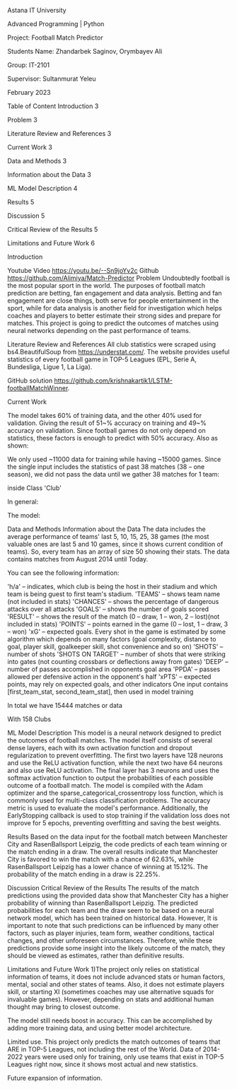 Astana IT University

Advanced Programming | Python

Project: Football Match Predictor

Students Name: Zhandarbek Saginov, Orymbayev Ali

Group: IT-2101

Supervisor: Sultanmurat Yeleu

February 2023

Table of Content
Introduction 3

Problem 3

Literature Review and References 3

Current Work 3

Data and Methods 3

Information about the Data 3

ML Model Description 4

Results 5

Discussion 5

Critical Review of the Results 5

Limitations and Future Work 6

Introduction

Youtube Video https://youtu.be/--Sn9joYv2c
Github https://github.com/Alimiya/Match-Predictor
Problem
Undoubtedly football is the most popular sport in the world. The purposes of football match prediction are betting, fan engagement and data analysis. Betting and fan engagement are close things, both serve for people entertainment in the sport, while for data analysis is another field for investigation which helps coaches and players to better estimate their strong sides and prepare for matches. This project is going to predict the outcomes of matches using neural networks depending on the past performance of teams.

Literature Review and References
All club statistics were scraped using bs4.BeautifulSoup from https://understat.com/. The website provides useful statistics of every football game in TOP-5 Leagues (EPL, Serie A, Bundesliga, Ligue 1, La Liga).

GitHub solution https://github.com/krishnakartik1/LSTM-footballMatchWinner.

Current Work

The model takes 60% of training data, and the other 40% used for validation. Giving the result of 51~% accuracy on training and 49~% accuracy on validation. Since football games do not only depend on statistics, these factors is enough to predict with 50% accuracy. Also as shown:



We only used ~11000 data for training while having ~15000 games. Since the single input includes the statistics of past 38 matches (38 – one season), we did not pass the data until we gather 38 matches for 1 team:



inside Class 'Club'

In general:

The model:



Data and Methods
Information about the Data
The data includes the average performance of teams' last 5, 10, 15, 25, 38 games (the most valuable ones are last 5 and 10 games, since it shows current condition of teams). So, every team has an array of size 50 showing their stats. The data contains matches from August 2014 until Today.



You can see the following information:

'h/a' – indicates, which club is being the host in their stadium and which team is being guest to first team's stadium.
'TEAMS' – shows team name (not included in stats)
'CHANCES' – shows the percentage of dangerous attacks over all attacks
'GOALS' – shows the number of goals scored
'RESULT' – shows the result of the match (0 – draw, 1 – won, 2 – lost)(not included in stats)
'POINTS' – points earned in the game (0 – lost, 1 – draw, 3 – won)
'xG' – expected goals. Every shot in the game is estimated by some algorithm which depends on many factors (goal complexity, distance to goal, player skill, goalkeeper skill, shot convenience and so on)
'SHOTS' – number of shots
'SHOTS ON TARGET' – number of shots that were striking into gates (not counting crossbars or deflections away from gates)
'DEEP' – number of passes accomplished in opponents goal area
'PPDA' – passes allowed per defensive action in the opponent's half
'xPTS' – expected points, may rely on expected goals, and other indicators
One input contains [first_team_stat, second_team_stat], then used in model training



In total we have 15444 matches or data



With 158 Clubs

ML Model Description
This model is a neural network designed to predict the outcomes of football matches. The model itself consists of several dense layers, each with its own activation function and dropout regularization to prevent overfitting. The first two layers have 128 neurons and use the ReLU activation function, while the next two have 64 neurons and also use ReLU activation. The final layer has 3 neurons and uses the softmax activation function to output the probabilities of each possible outcome of a football match. The model is compiled with the Adam optimizer and the sparse_categorical_crossentropy loss function, which is commonly used for multi-class classification problems. The accuracy metric is used to evaluate the model's performance. Additionally, the EarlyStopping callback is used to stop training if the validation loss does not improve for 5 epochs, preventing overfitting and saving the best weights.

Results
Based on the data input for the football match between Manchester City and RasenBallsport Leipzig, the code predicts of each team winning or the match ending in a draw.
The overall results indicate that Manchester City is favored to win the match with a chance of 62.63%, while RasenBallsport Leipzig has a lower chance of winning at 15.12%. The probability of the match ending in a draw is 22.25%.

Discussion
Critical Review of the Results
The results of the match predictions using the provided data show that Manchester City has a higher probability of winning than RasenBallsport Leipzig. The predicted probabilities for each team and the draw seem to be based on a neural network model, which has been trained on historical data. However, It is important to note that such predictions can be influenced by many other factors, such as player injuries, team form, weather conditions, tactical changes, and other unforeseen circumstances. Therefore, while these predictions provide some insight into the likely outcome of the match, they should be viewed as estimates, rather than definitive results.

Limitations and Future Work
1)The project only relies on statistical information of teams, it does not include advanced stats or human factors, mental, social and other states of teams. Also, it does not estimate players skill, or starting XI (sometimes coaches may use alternative squads for invaluable games). However, depending on stats and additional human thought may bring to closest outcome.

The model still needs boost in accuracy. This can be accomplished by adding more training data, and using better model architecture.

Limited use. This project only predicts the match outcomes of teams that ARE in TOP-5 Leagues, not including the rest of the World. Data of 2014-2022 years were used only for training, only use teams that exist in TOP-5 Leagues right now, since it shows most actual and new statistics.

Future expansion of information.
